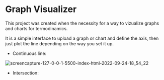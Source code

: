 # Graph Visualizer
<hline>

This project was created when the necessity for a way to vizualize graphs and charts for termodinamics. 

It is a simple interface to upload a graph or chart and define the axis, then just plot the line depending on the way you set it up.

<hline>

* Continuous line:

![screencapture-127-0-0-1-5500-index-html-2022-09-24-18_54_22](https://user-images.githubusercontent.com/87816562/192119956-e7e360a0-69ad-4088-adff-403e8154deaf.png)

* Intersection:
